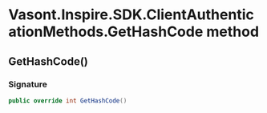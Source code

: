 # Vasont.Inspire.SDK.ClientAuthenticationMethods.GetHashCode method
## GetHashCode()
### Signature
```csharp
public override int GetHashCode()
```
